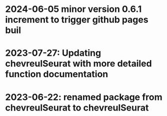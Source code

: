 # 2024-06-05 minor version 0.6.1 increment to trigger github pages buil
# 2023-07-27: Updating chevreulSeurat with more detailed function documentation
# 2023-06-22: renamed package from chevreulSeurat to chevreulSeurat
